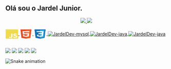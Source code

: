 ## Olá sou o Jardel Junior.
<div align="center">
  <a href="https://github.com/jardeljj">
  <img height="180em" src="https://github-readme-stats.vercel.app/api?username=jardeljj&show_icons=true&theme=algolia&include_all_commits=false&count_private=true"/>
  <img height="180em" src="https://github-readme-stats.vercel.app/api/top-langs/?username=jardeljj&layout=compact&langs_count=7&theme=algolia"/>
</div>  
<div style="display: inline_block"><br>
  <img align="center" alt="JardelDev-Js" height="30" width="40" src="https://raw.githubusercontent.com/devicons/devicon/master/icons/javascript/javascript-plain.svg">
  <img align="center" alt="JardelDev-html" height="30" width="40" src="https://raw.githubusercontent.com/devicons/devicon/master/icons/html5/html5-original.svg">
  <img align="center" alt="JardelDev-CSS" height="30" width="40" src="https://raw.githubusercontent.com/devicons/devicon/master/icons/css3/css3-original.svg">
  <img align="center" alt="JardelDev-mysql" height="30" width="40" src="https://cdn.jsdelivr.net/gh/devicons/devicon/icons/mysql/mysql-original.svg" />
  <img align="center" alt="JardelDev-java" height="100" width="50"src="https://cdn.jsdelivr.net/gh/devicons/devicon/icons/java/java-plain-wordmark.svg" />
  <img align="center" alt="JardelDev-java" height="100" width="55"src="https://cdn.jsdelivr.net/gh/devicons/devicon/icons/spring/spring-plain-wordmark.svg" />
  
 ##
 
<div> 
   <a href="https://instagram.com/jardel_junioor" target="_blank"><img src="https://img.shields.io/badge/-Instagram-%23E4405F?style=for-the-badge&logo=instagram&logoColor=white" target="_blank"></a>
 	<a href="https://www.twitch.tv/jardel_junioor" target="_blank"><img src="https://img.shields.io/badge/Twitch-9146FF?style=for-the-badge&logo=twitch&logoColor=white" target="_blank"></a>
 <a href="https://discord.com/channels/jardel#1023" target="_blank"><img src="https://img.shields.io/badge/Discord-7289DA?style=for-the-badge&logo=discord&logoColor=white" target="_blank"></a> 
  <a href = "mailto:jardel.silva2001@gmail.com"><img src="https://img.shields.io/badge/-Gmail-%23333?style=for-the-badge&logo=gmail&logoColor=white" target="_blank"></a>
  <a href="https://www.linkedin.com/in/jardel-junior" target="_blank"><img src="https://img.shields.io/badge/-LinkedIn-%230077B5?style=for-the-badge&logo=linkedin&logoColor=white" target="_blank"></a> 
 
  ![Snake animation](https://github.com/jardeljj/jardeljj/blob/output/github-contribution-grid-snake.svg)
 
</div>
